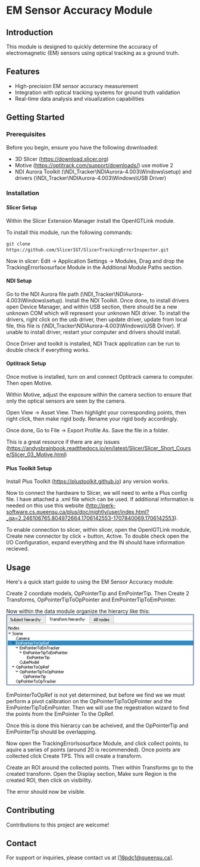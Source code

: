 
# EM Sensor Accuracy Module

## Introduction

This module is designed to quickly determine the accuracy of electromagnetic (EM) sensors using optical tracking as a ground truth.

## Features

- High-precision EM sensor accuracy measurement
- Integration with optical tracking systems for ground truth validation
- Real-time data analysis and visualization capabilities

## Getting Started

### Prerequisites

Before you begin, ensure you have the following downloaded:
- 3D Slicer (https://download.slicer.org)
- Motive (https://optitrack.com/support/downloads/) use motive 2
- NDI Aurora Toolkit (\NDI_Tracker\NDIAurora-4.003\Windows\setup) and drivers (\NDI_Tracker\NDIAurora-4.003\Windows\USB Driver)

### Installation


#### Slicer Setup
Within the Slicer Extension Manager install the OpenIGTLink module.

To install this module, run the following commands:

```
git clone https://github.com/SlicerIGT/SlicerTrackingErrorInspector.git
```

Now in slicer: Edit -> Application Settings -> Modules, Drag and drop the TrackingErrorIsosurface Module in the Additional Module Paths section.

#### NDI Setup
Go to the NDI Aurora file path (\NDI_Tracker\NDIAurora-4.003\Windows\setup). Install the NDI Toolkit. Once done, to install drivers open Device Manager, and within USB section, there should be a new unknown COM which will represent your unknown NDI driver. To install the drivers, right click on the usb driver, then update driver, update from local file, this file is (\NDI_Tracker\NDIAurora-4.003\Windows\USB Driver). If unable to install driver, restart your computer and drivers should install.

Once Driver and toolkit is installed, NDI Track application can be run to double check if everything works.

#### Optitrack Setup
Once motive is installed, turn on and connect Optitrack camera to computer. Then open Motive. 

Within Motive, adjust the exposure within the camera section to ensure that only the optical sensors are seen by the camera. 

Open View -> Asset View. Then highlight your corresponding points, then right click, then make rigid body. Rename your rigid body accordingly.

Once done, Go to File -> Export Profile As. Save the file in a folder.

This is a great resource if there are any issues (https://andysbrainbook.readthedocs.io/en/latest/Slicer/Slicer_Short_Course/Slicer_03_Motive.html)


#### Plus Toolkit Setup
Install Plus Toolkit (https://plustoolkit.github.io) any version works.

Now to connect the hardware to Slicer, we will need to write a Plus config file. I have attached a .xml file which can be used. If additional information is needed on this use this website (http://perk-software.cs.queensu.ca/plus/doc/nightly/user/index.html?_ga=2.246106765.804972664.1706142553-1707840069.1706142553).

To enable connection to slicer, within slicer, open the OpenIGTLink module, Create new connector by click + button, Active. To double check open the I/O Configuration, expand everything and the IN should have information recieved.

## Usage


Here's a quick start guide to using the EM Sensor Accuracy module:

Create 2 coordiate models, OpPointerTip and EmPointerTip. Then Create 2 Transforms, OpPointerTipToOpPointer and EmPointerTipToEmPointer.

Now within the data module organize the hierarcy like this:
![Data organization](TrackingErrorIsosurface/data_hierarcy.jpg)

EmPointerToOpRef is not yet determined, but before we find we we must perform a pivot calibration on the OpPointerTipToOpPointer and the EmPointerTipToEmPointer. Then we will use the regestration wizard to find the points from the EmPointer To the OpRef.

Once this is done this hierarcy can be acheived, and the OpPointerTip and EmPointerTip should be overlapping.

Now open the TrackingErrorIsosurface Module, and click collect points, to aquire a series of points (around 20 is recommended). Once points are collected click Create TPS. This will create a transform. 

Create an ROI around the collected points. Then within Transforms go to the created transform. Open the Display section, Make sure Region is the created ROI, then click on visibility.

The error should now be visible.


## Contributing

Contributions to this project are welcome!

## Contact

For support or inquiries, please contact us at [18pdc1@queensu.ca].

